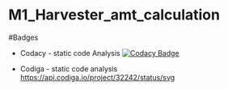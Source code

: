 # M1_Harvester_amt_calculation



#Badges
* Codacy - static code Analysis
[![Codacy Badge](https://app.codacy.com/project/badge/Grade/eef537e65b8d4d44a86f7907efbcbe03)](https://www.codacy.com/gh/Mahanteshchittapur/M1_Harvester_amt_calculator/dashboard?utm_source=github.com&amp;utm_medium=referral&amp;utm_content=Mahanteshchittapur/M1_Harvester_amt_calculator&amp;utm_campaign=Badge_Grade)

* Codiga - static code analysis
https://api.codiga.io/project/32242/status/svg
